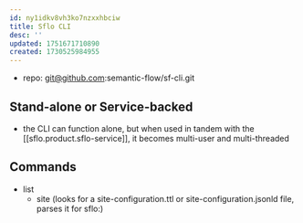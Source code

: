 ```yaml
---
id: ny1idkv8vh3ko7nzxxhbciw
title: Sflo CLI
desc: ''
updated: 1751671710890
created: 1730525984955
---
```


- repo: git@github.com:semantic-flow/sf-cli.git

## Stand-alone or Service-backed

- the CLI can function alone, but when used in tandem with the [[sflo.product.sflo-service]], it becomes multi-user and multi-threaded

## Commands

- list
  - site (looks for a site-configuration.ttl or site-configuration.jsonld file, parses it for sflo:)